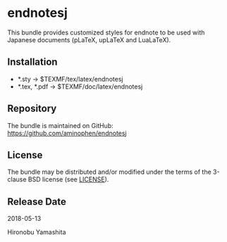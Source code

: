 # endnotesj

This bundle provides customized styles for endnote
to be used with Japanese documents (pLaTeX, upLaTeX and LuaLaTeX).

## Installation

- *.sty -> $TEXMF/tex/latex/endnotesj
- *.tex, *.pdf -> $TEXMF/doc/latex/endnotesj

## Repository

The bundle is maintained on GitHub:
https://github.com/aminophen/endnotesj

## License

The bundle may be distributed and/or modified under the terms of
the 3-clause BSD license (see [LICENSE](./LICENSE)).

## Release Date

2018-05-13

Hironobu Yamashita
